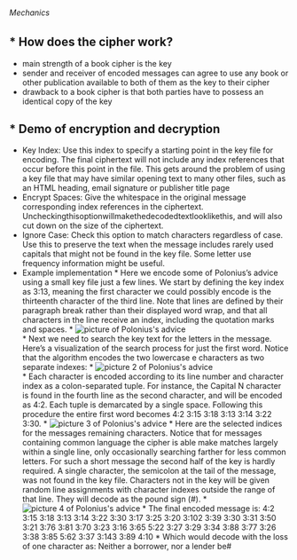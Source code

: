 ###### Mechanics
## * How does the cipher work?
   * main strength of a book cipher is the key
   * sender and receiver of encoded messages can agree to use any book or other publication available to both of them as the key to their cipher
   * drawback to a book cipher is that both parties have to possess an identical copy of the key
## * Demo of encryption and decryption
   * Key Index: Use this index to specify a starting point in the key file for encoding. The final ciphertext will not include any index references that occur before this point in the file. This gets around the problem of using a key file that may have similar opening text to many other files, such as an HTML heading, email signature or publisher title page
   * Encrypt Spaces: Give the whitespace in the original message corresponding index references in the ciphertext. Uncheckingthisoptionwillmakethedecodedtextlooklikethis, and will also cut down on the size of the ciphertext.
   * Ignore Case: Check this option to match characters regardless of case. Use this to preserve the text when the message includes rarely used capitals that might not be found in the key file. Some letter use frequency information might be useful.
   * Example implementation
    * Here we encode some of Polonius’s advice using a small key file just a few lines. We start by defining the key index as 3:13, meaning the first character we could possibly encode is the thirteenth character of the third line. Note that lines are defined by their paragraph break rather than their displayed word wrap, and that all characters in the line receive an index, including the quotation marks and spaces.
                  * ![picture of Polonius's advice](https://sites.google.com/site/brutenorhuman/_/rsrc/1472689476287/book-cipher/Example1.png)   
    * Next we need to search the key text for the letters in the message. Here’s a visualization of the search process for just the first word. Notice that the algorithm encodes the two lowercase e characters as two separate indexes:
                  * ![picture 2 of Polonius's advice](https://sites.google.com/site/brutenorhuman/_/rsrc/1472689480337/book-cipher/Example2.png)   
    * Each character is encoded according to its line number and character index as a colon-separated tuple. For instance, the Capital N character is found in the fourth line as the second character, and will be encoded as 4:2. Each tuple is demarcated by a single space. Following this procedure the entire first word becomes 4:2 3:15 3:18 3:13 3:14 3:22 3:30.
                  * ![picture 3 of Polonius's advice](https://sites.google.com/site/brutenorhuman/_/rsrc/1472689476559/book-cipher/Example3.png) 
    * Here are the selected indices for the messages remaining characters. Notice that for messages containing common language the cipher is able make matches largely within a single line, only occasionally searching farther for less common letters. For such a short message the second half of the key is hardly required. A single character, the semicolon at the tail of the message, was not found in the key file. Characters not in the key will be given random line assignments with character indexes outside the range of that line. They will decode as the pound sign (#).
                  * ![picture 4 of Polonius's advice](https://sites.google.com/site/brutenorhuman/_/rsrc/1472689476800/book-cipher/Example4.png)
    * The final encoded message is: 4:2 3:15 3:18 3:13 3:14 3:22 3:30 3:17 3:25 3:20 3:102 3:39 3:30 3:31 3:50 3:21 3:76 3:81 3:70 3:23 3:16 3:65 5:22 3:27 3:29 3:34 3:88 3:77 3:26 3:38 3:85 5:62 3:37 3:143 3:89 4:10
    * Which would decode with the loss of one character as: Neither a borrower, nor a lender be#

